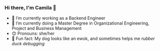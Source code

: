 <!--
**cbisio/cbisio** is a ✨ _special_ ✨ repository because its `README.md` (this file) appears on your GitHub profile.

Here are some ideas to get you started:

- 🔭 I’m currently working on ...
- 🌱 I’m currently doing a Master Degree in Organizational Engineering, Project and Business Management
- 👯 I’m looking to collaborate on ...
- 🤔 I’m looking for help with ...
- 💬 Ask me about ...
- 📫 How to reach me: camibisiob@hotmail.com
- 😄 Pronouns: she/her
- ⚡ Fun fact: ...

-->


### Hi there, I'm Camila 👋
- 🔭 I’m currently working as a Backend Engineer     
- 🌱 I’m currently doing a Master Degree in Organizational Engineering, Project and Business Management
- 😊 Pronouns: she/her
- 🐶 Fun fact: My dog looks like an ewok, and sometimes helps me _rubber duck debugging_ 
